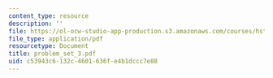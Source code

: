 ```yaml
---
content_type: resource
description: ''
file: https://ol-ocw-studio-app-production.s3.amazonaws.com/courses/hst-161-molecular-biology-and-genetics-in-modern-medicine-fall-2007/c53943c6132c4601636fe4b1dccc7e88_problem_set_3.pdf
file_type: application/pdf
resourcetype: Document
title: problem_set_3.pdf
uid: c53943c6-132c-4601-636f-e4b1dccc7e88
---
```

